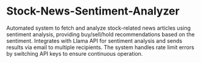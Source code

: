 # Stock-News-Sentiment-Analyzer
Automated system to fetch and analyze stock-related news articles using sentiment analysis, providing buy/sell/hold recommendations based on the sentiment. Integrates with Llama API for sentiment analysis and sends results via email to multiple recipients. The system handles rate limit errors by switching API keys to ensure continuous operation.
